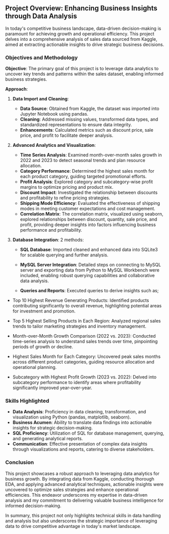 ## Project Overview: Enhancing Business Insights through Data Analysis

In today's competitive business landscape, data-driven decision-making is paramount for achieving growth and operational efficiency. This project delves into a comprehensive analysis of sales data sourced from Kaggle, aimed at extracting actionable insights to drive strategic business decisions.

### Objectives and Methodology

**Objective**: The primary goal of this project is to leverage data analytics to uncover key trends and patterns within the sales dataset, enabling informed business strategies.

**Approach**:
1. **Data Import and Cleaning**:
   - **Data Source**: Obtained from Kaggle, the dataset was imported into Jupyter Notebook using pandas.
   - **Cleaning**: Addressed missing values, transformed data types, and standardized representations to ensure data integrity.
   - **Enhancements**: Calculated metrics such as discount price, sale price, and profit to facilitate deeper analysis.

2. **Advanced Analytics and Visualization**:
   - **Time Series Analysis**: Examined month-over-month sales growth in 2022 and 2023 to detect seasonal trends and plan resource allocation.
   - **Category Performance**: Determined the highest sales month for each product category, guiding targeted promotional efforts.
   - **Profit Analysis**: Explored category and subcategory-wise profit margins to optimize pricing and product mix.
   - **Discount Impact**: Investigated the relationship between discounts and profitability to refine pricing strategies.
   - **Shipping Mode Efficiency**: Evaluated the effectiveness of shipping modes in meeting customer expectations and cost management.
   - **Correlation Matrix**: The correlation matrix, visualized using seaborn, explored relationships between discount, quantity, sale price, and profit, providing deeper insights into factors influencing business performance and profitability.

3. **Database Integration**: 2 methods:
   - **SQL Database**: Imported cleaned and enhanced data into SQLite3 for scalable querying and further analysis.
   - **MySQL Server Integration**: Detailed steps on connecting to MySQL server and exporting data from Python to MySQL Workbench were included, enabling robust querying capabilities and collaborative data analysis.

   - **Queries and Reports**: Executed queries to derive insights such as;
  - Top 10 Highest Revenue Generating Products: Identified products contributing significantly to overall revenue, highlighting potential areas for investment and promotion.

  - Top 5 Highest Selling Products in Each Region: Analyzed regional sales trends to tailor marketing strategies and inventory management.

  - Month-over-Month Growth Comparison (2022 vs. 2023): Conducted time-series analysis to understand sales trends over time, pinpointing periods of growth or decline.

  - Highest Sales Month for Each Category: Uncovered peak sales months across different product categories, guiding resource allocation and operational planning.

  - Subcategory with Highest Profit Growth (2023 vs. 2022): Delved into subcategory performance to identify areas where profitability significantly improved year-over-year.

### Skills Highlighted

- **Data Analysis**: Proficiency in data cleaning, transformation, and visualization using Python (pandas, matplotlib, seaborn).
- **Business Acumen**: Ability to translate data findings into actionable insights for strategic decision-making.
- **SQL Proficiency**: Utilization of SQL for database management, querying, and generating analytical reports.
- **Communication**: Effective presentation of complex data insights through visualizations and reports, catering to diverse stakeholders.

### Conclusion

This project showcases a robust approach to leveraging data analytics for business growth. By integrating data from Kaggle, conducting thorough EDA, and applying advanced analytical techniques, actionable insights were uncovered to optimize sales strategies and enhance operational efficiencies. This endeavor underscores my expertise in data-driven analysis and my commitment to delivering valuable business intelligence for informed decision-making.

In summary, this project not only highlights technical skills in data handling and analysis but also underscores the strategic importance of leveraging data to drive competitive advantage in today's market landscape.
